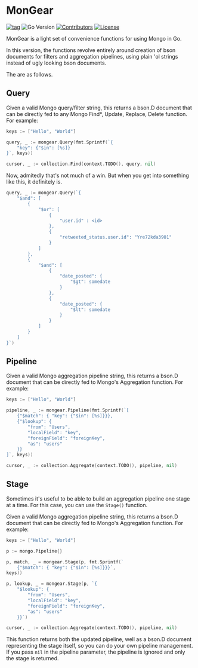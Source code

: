 # MonGear


[![tag](https://img.shields.io/github/tag/cascadiansw/mongear.svg)](https://github.com/samber/lo/releases)
![Go Version](https://img.shields.io/badge/Go-%3E%3D%201.20-%23007d9c)
[![Contributors](https://img.shields.io/github/contributors/cascadiansw/mongear)](https://github.com/samber/lo/graphs/contributors)
[![License](https://img.shields.io/github/license/cascadiansw/mongear)](./LICENSE)

MonGear is a light set of convenience functions for using Mongo
in Go. 

In this version, the functions revolve entirely around creation
of bson documents for filters and aggregation pipelines, using 
plain 'ol strings instead of ugly looking bson documents.

The are as follows.

## Query

Given a valid Mongo query/filter string, this returns a bson.D
document that can be directly fed to any Mongo Find*, Update, Replace, Delete
function.  For example:

```go
keys := ["Hello", "World"]

query, _ := mongear.Query(fmt.Sprintf(`{
    "key": {"$in": [%s]}
}`, keys))

cursor, _ := collection.Find(context.TODO(), query, nil)
```
Now, admitedly that's not much of a win.  But when you get into something like this,
it definitely is.

```go
query, _ := mongear.Query(`{
    "$and": [
        {
            "$or": [
                {
                    "user.id" : <id>
                },
                {
                    "retweeted_status.user.id": "Yre72kda3901"
                }
            ]
        },
        {
            "$and": [
                {
                    "date_posted": {
                        "$gt": somedate
                    }
                },
                {
                    "date_posted": {
                        "$lt": somedate
                    }
                }
            ]
        }
    ]
}`)
```

## Pipeline

Given a valid Mongo aggregation pipeline string, this returns a bson.D
document that can be directly fed to Mongo's Aggregation
function.  For example:

```go
keys := ["Hello", "World"]

pipeline, _ := mongear.Pipeline(fmt.Sprintf(`[
	{"$match": { "key": {"$in": [%s]}}},
	{"$lookup": {
		"from": "Users",
		"localField": "key",
		"foreignField": "foreignKey",
		"as": "users"
	}}
]`, keys))

cursor, _ := collection.Aggregate(context.TODO(), pipeline, nil)
```

## Stage

Sometimes it's useful to be able to build an aggregation pipeline one
stage at a time.  For this case, you can use the `Stage()` function.

Given a valid Mongo aggregation pipeline string, this returns a bson.D
document that can be directly fed to Mongo's Aggregation
function.  For example:

```go
keys := ["Hello", "World"]

p := mongo.Pipeline{}

p, match, _ = mongear.Stage(p, fmt.Sprintf(`
    {"$match": { "key": {"$in": [%s]}}}`, 
keys))

p, lookup, _ = mongear.Stage(p, `{
    "$lookup": {
        "from": "Users",
        "localField": "key",
        "foreignField": "foreignKey",
        "as": "users"
    }}`)

cursor, _ := collection.Aggregate(context.TODO(), pipeline, nil)
```

This function returns both the updated pipeline, well as a bson.D document
representing the stage itself, so you can do your own pipeline
management.  If you pass `nil` in the pipeline parameter, the pipeline
is ignored and only the stage is returned.